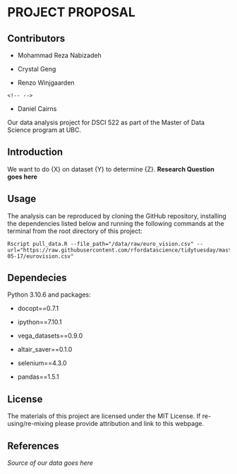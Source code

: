 # PROJECT PROPOSAL 

## Contributors

-   Mohammad Reza Nabizadeh

-   Crystal Geng

-   Renzo Winjgaarden

```{=html}
<!-- -->
```
-   Daniel Cairns

Our data analysis project for DSCI 522 as part of the Master of Data Science program at UBC.

## Introduction

We want to do {X} on dataset {Y} to determine {Z}. **Research Question goes here**

## Usage

The analysis can be reproduced by cloning the GitHub repository, installing the dependencies listed below and running the following commands at the terminal from the root directory of this project:

    Rscript pull_data.R --file_path="/data/raw/euro_vision.csv" --url="https://raw.githubusercontent.com/rfordatascience/tidytuesday/master/data/2022/2022-05-17/eurovision.csv"

## Dependecies

Python 3.10.6 and packages:

-   docopt==0.7.1

-   ipython==7.10.1

-   vega_datasets==0.9.0

-   altair_saver==0.1.0

-   selenium==4.3.0

-   pandas==1.5.1

## License

The materials of this project are licensed under the MIT License. If re-using/re-mixing please provide attribution and link to this webpage.

## References

*Source of our data goes here*
